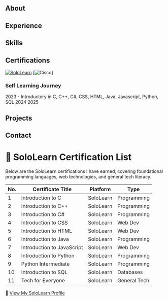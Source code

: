 ## About

## Experience

## Skills

## Certifications
[![SoloLearn](https://img.shields.io/badge/SoloLearn-View_Profile-green)](https://www.sololearn.com/en/profile/30049508)
[![Cisco]()]
### Self Learning Journey
2023 - Introductory in C, C++, C#, CSS, HTML, Java, Javascript, Python, SQL
2024
2025

## Projects

## Contact

# 📜 SoloLearn Certification List

Below are the SoloLearn certifications I have earned, covering foundational programming languages, web technologies, and general tech literacy.

| No. | Certificate Title                     | Platform   | Type         |
|-----|----------------------------------------|------------|--------------|
| 1   | Introduction to C                      | SoloLearn  | Programming  |
| 2   | Introduction to C++                    | SoloLearn  | Programming  |
| 3   | Introduction to C#                     | SoloLearn  | Programming  |
| 4   | Introduction to CSS                    | SoloLearn  | Web Dev      |
| 5   | Introduction to HTML                   | SoloLearn  | Web Dev      |
| 6   | Introduction to Java                   | SoloLearn  | Programming  |
| 7   | Introduction to JavaScript             | SoloLearn  | Web Dev      |
| 8   | Introduction to Python                 | SoloLearn  | Programming  |
| 9   | Python Intermediate                    | SoloLearn  | Programming  |
| 10  | Introduction to SQL                    | SoloLearn  | Databases    |
| 11  | Tech for Everyone                      | SoloLearn  | General Tech |

🔗 [View My SoloLearn Profile](https://www.sololearn.com/en/profile/30049508)
